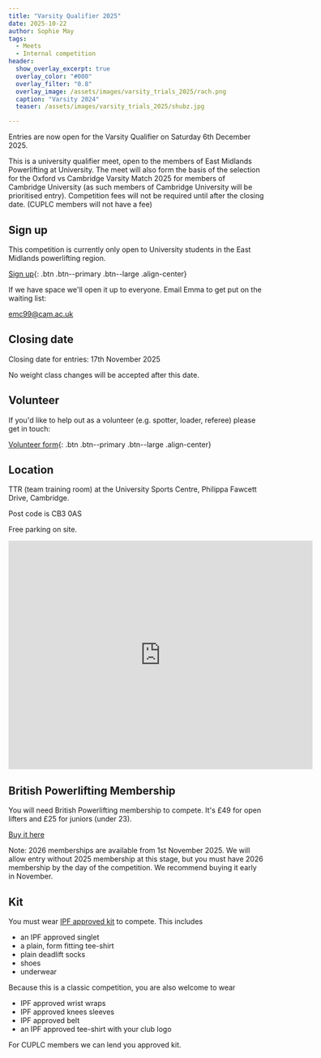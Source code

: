 ```yaml
---
title: "Varsity Qualifier 2025"
date: 2025-10-22
author: Sophie May
tags:
  - Meets
  - Internal competition
header:
  show_overlay_excerpt: true
  overlay_color: "#000"
  overlay_filter: "0.8"
  overlay_image: /assets/images/varsity_trials_2025/rach.png
  caption: "Varsity 2024"
  teaser: /assets/images/varsity_trials_2025/shubz.jpg

---
```


Entries are now open for the Varsity Qualifier on Saturday 6th December 2025.

This is a university qualifier meet, open to the members of East Midlands
Powerlifting at University. The meet will also form the basis of the selection
for the Oxford vs Cambridge Varsity Match 2025 for members of Cambridge
University (as such members of Cambridge University will be prioritised entry).
Competition fees will not be required until after the closing date.
(CUPLC members will not have a fee)

## Sign up

This competition is currently only open to University students in the East
Midlands powerlifting region.

[Sign up](https://docs.google.com/forms/d/e/1FAIpQLSe6ZVnsisNhlV_YRrh0JlMlEtFVJdXP3K_jnzpDTovl1M6_pg/viewform?usp=dialog){: .btn .btn--primary .btn--large .align-center}

If we have space we'll open it up to everyone. Email Emma to get put on the waiting list:

emc99@cam.ac.uk

## Closing date

Closing date for entries: 17th November 2025

No weight class changes will be accepted after this date.

## Volunteer

If you'd like to help out as a volunteer (e.g. spotter, loader, referee) please get in touch:

[Volunteer form](https://forms.gle/vAGts59UYeBd7jZZ7){: .btn .btn--primary .btn--large .align-center}

## Location

TTR (team training room) at the University Sports Centre, Philippa Fawcett Drive, Cambridge.

Post code is CB3 0AS

Free parking on site.

<iframe src="https://www.google.com/maps/embed?pb=!1m14!1m8!1m3!1d3080.3275941236157!2d0.0867391083547615!3d52.20963494791632!3m2!1i1024!2i768!4f13.1!3m3!1m2!1s0x47d8774861d9ffdf%3A0xb73d0c1fc075bba2!2sSports%20Centre%20and%20Gym%2C%20University%20of%20Cambridge!5e0!3m2!1sen!2suk!4v1747913439056!5m2!1sen!2suk" width="600" height="450" style="border:0;" allowfullscreen="" loading="lazy" referrerpolicy="no-referrer-when-downgrade"></iframe>

## British Powerlifting Membership

You will need British Powerlifting membership to compete. It's £49 for open
lifters and £25 for juniors (under 23).

[Buy it here](https://www.britishpowerlifting.org/buy-membership)

Note: 2026 memberships are available from 1st November 2025. We will allow entry
without 2025 membership at this stage, but you must have 2026 membership by the
day of the competition. We recommend buying it early in November.

## Kit

You must wear [IPF approved kit](https://www.powerlifting.sport/fileadmin/ipf/data/rules/approved-list/Approved__List_2023-2026_V3_08_04.pdf)
to compete. This includes

* an IPF approved singlet
* a plain, form fitting tee-shirt
* plain deadlift socks
* shoes
* underwear

Because this is a classic competition, you are also welcome to wear

* IPF approved wrist wraps
* IPF approved knees sleeves
* IPF approved belt
* an IPF approved tee-shirt with your club logo 

For CUPLC members we can lend you approved kit.